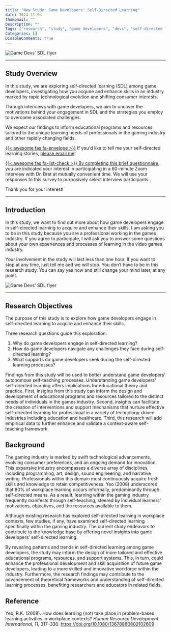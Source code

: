 ```yaml
---
title: "New Study: Game Developers' Self-Directed Learning"
date: 2024-11-04
thumbnail: ""
Description: ""
Tags: ["research", "study", "game developers", "devs", "self-directed learning"]
Categories: []
DisableComments: true
---
```



![Game Devs' SDL flyer](/img/game-devs-sdl-flyer.png)


---

## Study Overview

In this study, we are exploring self-directed learning (SDL) among game developers, investigating how you acquire and enhance skills in an industry marked by rapid technological evolution and shifting consumer interests.

Through interviews with game developers, we aim to uncover the motivations behind your engagement in SDL and the strategies you employ to overcome associated challenges.

We expect our findings to inform educational programs and resources tailored to the unique learning needs of professionals in the gaming industry and other rapidly changing fields.

[{{< awesome fas fa-envelope >}}](bret.staudtwillet@fsu.edu) If you'd like to tell me your self-directed learning stories, [please email me](bret.staudtwillet@fsu.edu)!

[{{< awesome fas fa-list-check >}} By completing this brief questionnaire](https://fsu.qualtrics.com/jfe/form/SV_824A1MpKEicQsSi), you are indicated your interest in participating in a 60-minute Zoom interview with Dr. Bret at mutually convenient time. We will use your responses to this survey to purposively select interview participants.

Thank you for your interest!





---

## Introduction

In this study, we want to find out more about how game developers engage in self-directed learning to acquire and enhance their skills. I am asking you to be in this study because you are a professional working in the games industry. If you agree to participate, I will ask you to answer some questions about your own experiences and processes of learning in the video games industry. 

Your involvement in the study will last less than one hour. If you want to stop at any time, just tell me and we will stop. You don’t have to be in this research study. You can say yes now and still change your mind later, at any point.


![Game Devs' SDL flyer](/img/SDL.png)





---

## Research Objectives

The purpose of this study is to explore how game developers engage in self-directed learning to acquire and enhance their skills.

Three research questions guide this exploration:  
1. Why do game developers engage in self-directed learning? 
2. How do game developers navigate any challenges they face during self-directed learning? 
3. What supports do game developers seek during the self-directed learning processes? 

Findings from this study will be used to better understand game developers’ autonomous self-teaching processes. Understanding game developers’ self-directed learning offers implications for educational theory and practice. First, insights from this study can inform the design and development of educational programs and resources tailored to the distinct needs of individuals in the games industry. Second, insights can facilitate the creation of interventions and support mechanisms that nurture effective self-directed learning for professional in a variety of technology-driven industries including education and healthcare. Third, this research will add empirical data to further enhance and validate a context-aware self-teaching framework.

## Background

The gaming industry is marked by swift technological advancements, evolving consumer preferences, and an ongoing demand for innovation. This expansive industry encompasses a diverse array of disciplines, including programming, art, design, sound engineering, and narrative writing. Professionals within this domain must continuously acquire fresh skills and knowledge to retain competitiveness. Yeo (2008) underscored that 80% of workplace learning occurs informally, predominantly through self-directed means. As a result, learning within the gaming industry frequently manifests through self-teaching, steered by individual learners’ motivations, objectives, and the resources available to them.

Although existing research has explored self-directed learning in workplace contexts, few studies, if any, have examined self-directed learning specifically within the gaming industry. The current study endeavors to contribute to the knowledge base by offering novel insights into game developers’ self-directed learning.

By revealing patterns and trends in self-directed learning among game developers, the study may inform the design of more tailored and effective educational programs, resources, and support systems. This, in turn, could enhance the professional development and skill acquisition of future game developers, leading to a more skilled and innovative workforce within the industry. Furthermore, the research findings may contribute to the advancement of theoretical frameworks and understanding of self-directed learning processes, benefiting researchers and educators in related fields.

## Reference

Yeo, R.K. (2008). How does learning (not) take place in problem-based learning activities in workplace contexts? *Human Resource Development International, 11*, 317–330.  https://doi.org/10.1080/13678860802102609

